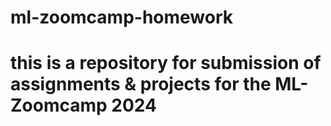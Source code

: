 # ml-zoomcamp-homework
# this is a repository for submission of assignments & projects for the ML-Zoomcamp 2024
